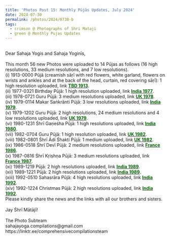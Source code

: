 ```yaml
---
title: 'Photos Post 15: Monthly Pūjās Updates, July 2024'
date: 2024-07-30
permalink: /photos/2024/0730-b
tags:
  - crimson @ Photographs of Shri Mataji
  - green @ Monthly Pujas Updates
---
```


<p>
<br>
Dear Sahaja Yogis and Sahaja Yoginīs,<br>
<br>
This month 56 new Photos were uploaded to 14 Pūjas as follows (16 high resolutions, 33 medium resolutions, and 7 low resolutions).<br>
(i) 1913-0000 Pūjā (creamish sāṛī with red flowers, white garland, flowers on wrists and ankles and at the back of the head, curtain, red covering sāṛī): 1 high resolution uploaded, link <a href="https://eternalmoments.smugmug.com/Countries/TBD/1913"> <font color="DarkGreen"><b>TBD 1913</b></font></a>.<br>
(ii) 1977-0321 Birthday Pūjā: 1 high resolution uploaded, link <a href="https://eternalmoments.smugmug.com/Countries/India/1977"> <font color="DarkGreen"><b>India 1977</b></font></a>.<br>
(iii) 1978-0721 Guru Pūjā: 3 medium resolutions uploaded, link <a href="https://eternalmoments.smugmug.com/Countries/UK/1978"> <font color="DarkGreen"><b>UK 1978</b></font></a>.<br>
(iv) 1979-0114 Makar Saṅkrānti Pūjā: 3 low resolutions uploaded, link <a href="https://eternalmoments.smugmug.com/Countries/India/1979"> <font color="DarkGreen"><b>India 1979</b></font></a>.<br>
(v) 1979-1202 Guru Pūjā: 2 high resolutions, 24 medium resolutions and 4 low resolutions uploaded, link <a href="https://eternalmoments.smugmug.com/Countries/UK/1979"> <font color="DarkGreen"><b>UK 1979</b></font></a>.<br>
(vi) 1980-1231 Śhrī Gaṇeśha Pūjā: 1 high resolutions uploaded, link <a href="https://eternalmoments.smugmug.com/Countries/India/1980"> <font color="DarkGreen"><b>India 1980</b></font></a>.<br>
(vii) 1982-0704 Guru Pūjā: 1 high resolution uploaded, link <a href="https://eternalmoments.smugmug.com/Countries/UK/1982"> <font color="DarkGreen"><b>UK 1982</b></font></a>.<br>
(viii) 1982-0801 Śhrī Ādi Śhakti Pūjā: 1 medium uploaded, link <a href="https://eternalmoments.smugmug.com/Countries/UK/1982"> <font color="DarkGreen"><b>UK 1982</b></font></a>.<br>
(ix) 1986-0518 Śhrī Devī Pūjā: 2 medium resolutions uploaded, link <a href="https://eternalmoments.smugmug.com/Countries/France/1986"> <font color="DarkGreen"><b>France 1986</b></font></a>.<br>
(x) 1987-0816 Śhrī Kṛiṣhṇa Pūjā: 3 medium resolutions uploaded, link <a href="https://eternalmoments.smugmug.com/Countries/France/1987"> <font color="DarkGreen"><b>France 1987</b></font></a>.<br>
(xi) 1989-1219 Pūjā: 2 high resolutions uploaded, link <a href="https://eternalmoments.smugmug.com/Countries/India/1989"> <font color="DarkGreen"><b>India 1989</b></font></a>.<br>
(xii) 1989-1221 Pūjā: 2 high resolutions uploaded, link <a href="https://eternalmoments.smugmug.com/Countries/India/1989"> <font color="DarkGreen"><b>India 1989</b></font></a>.<br>
(xiii) 1992-0510 Sahasrāra Pūjā: 4 high resolutions uploaded, link <a href="https://eternalmoments.smugmug.com/Countries/India/1992"> <font color="DarkGreen"><b>India 1992</b></font></a>.<br>
(xiv) 1992-1224 Christmas Pūjā: 2 high resolutions uploaded, link <a href="https://eternalmoments.smugmug.com/Countries/India/1992"> <font color="DarkGreen"><b>India 1992</b></font></a>.<br>
Please kindly share the news and the links with all our brothers and sisters.<br>
<br>
Jay Śhrī Mātājī!<br>
<br>
The Photo Subteam<br>
sahajayoga.compilations@gmail.com<br>
https://linktr.ee/comprehensivecompilationsteam<br>
</p>